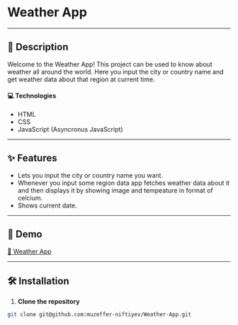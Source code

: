 # Weather App

---

## 📝 Description

Welcome to the Weather App!
This project can be used to know about weather all around the world. Here you input the city or country name and get weather data about that region at current time.

#### 💻 Technologies

- HTML
- CSS
- JavaScript (Asyncronus JavaScript)

---

## ✨ Features

- Lets you input the city or country name you want.
- Whenever you input some region data app fetches weather data about it and then displays it by showing image and tempeature in format of celcium.
- Shows current date.

---

## 🚀 Demo

[🔗 Weather App](https://weather-app-bay-phi-77.vercel.app)

---

## 🛠 Installation

1. **Clone the repository**

```bash
git clone git@github.com:muzeffer-niftiyev/Weather-App.git
```
